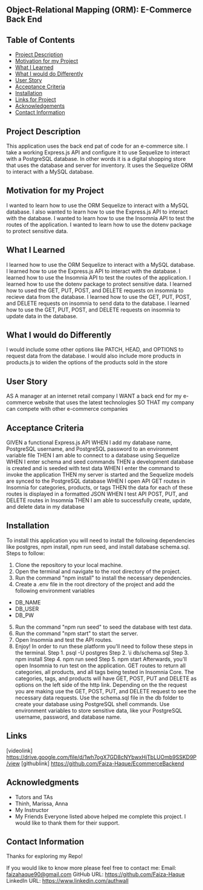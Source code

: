 ## Object-Relational Mapping (ORM): E-Commerce Back End

## Table of Contents
* [Project Description](#projectdescription)
* [Motivation for my Project](#motivationformyproject)
* [What I Learned](#whatilearned)
* [What I would do Differently](#whatiwoulddodifferently)
* [User Story](#userstory)
* [Acceptance Criteria](#acceptancecriteria)
* [Installation](#installation)
* [Links for Project](#linksforproject)
* [Acknowledgements](#acknowledgements)
* [Contact Information](#contactinformation)

## Project Description
This application uses the back end pat of code for an e-commerce site. I take a working Express.js API and configure it to use Sequelize to interact with a PostgreSQL database. In other words it is a digital shopping store that uses the database and server for inventory. It uses the Sequelize ORM to interact with a
MySQL database.


## Motivation for my Project
I wanted to learn how to use the ORM Sequelize to interact with a MySQL database. I also wanted
to learn how to use the Express.js API to interact with the database. I wanted to learn how
to use the Insomnia API to test the routes of the application. I wanted to learn how to
use the dotenv package to protect sensitive data. 


## What I Learned
I learned how to use the ORM Sequelize to interact with a MySQL database. I learned how to use
the Express.js API to interact with the database. I learned how to use the Insomnia API to
test the routes of the application. I learned how to use the dotenv package to protect sensitive data.
I learned how to used the GET, PUT, POST, and DELETE requests on insomnia to recieve data from the database.
I learned how to use the GET, PUT, POST, and DELETE requests on insomnia to send data
to the database. I learned how to use the GET, PUT, POST, and DELETE requests on
insomnia to update data in the database.


## What I would do Differently
I would include some other options like PATCH, HEAD, and OPTIONS to request data from the database.
I would also include more products in products.js to widen the options of the products sold in the store


## User Story
AS A manager at an internet retail company
I WANT a back end for my e-commerce website that uses the latest technologies
SO THAT my company can compete with other e-commerce companies


## Acceptance Criteria
GIVEN a functional Express.js API
WHEN I add my database name, PostgreSQL username, and PostgreSQL password to an environment variable file
THEN I am able to connect to a database using Sequelize
WHEN I enter schema and seed commands
THEN a development database is created and is seeded with test data
WHEN I enter the command to invoke the application
THEN my server is started and the Sequelize models are synced to the PostgreSQL database
WHEN I open API GET routes in Insomnia for categories, products, or tags
THEN the data for each of these routes is displayed in a formatted JSON
WHEN I test API POST, PUT, and DELETE routes in Insomnia
THEN I am able to successfully create, update, and delete data in my database


## Installation
To install this application you will need to install the following dependencies like postgres, npm install, npm run seed, and install database schema.sql.
Steps to follow:
1. Clone the repository to your local machine.
2. Open the terminal and navigate to the root directory of the project.
3. Run the command "npm install" to install the necessary dependencies.
4. Create a .env file in the root directory of the project and add the following environment variables
- DB_NAME
- DB_USER
- DB_PW
5. Run the command "npm run seed" to seed the database with test data.
6. Run the command "npm start" to start the server.
7. Open Insomnia and test the API routes.
8. Enjoy!
In order to run these platform you'll need to follow these steps in the terminal.
Step 1. psql -U postgres
Step 2. \i db/schema.sql
Step 3. npm install
Step 4. npm run seed
Step 5. npm start
Afterwards, you'll open Insomnia to run test on the application.
GET routes to return all categories, all products, and all tags being tested in Insomnia Core.
The categories, tags, and products will have GET, POST, PUT and DELETE as options on the left side of the http link. Depending on the the request you are making use the GET, POST, PUT, and DELETE request to see the necessary data requests.
Use the schema.sql file in the db folder to create your database using PostgreSQL shell commands. Use environment variables to store sensitive data, like your PostgreSQL username, password, and database name.


## Links
[videolink]
https://drive.google.com/file/d/1wh7ogX7GD8cNYbwxHjTbLUOmb9SSKD9P/view
[githublink]
https://github.com/Faiza-Haque/EcommerceBackend


## Acknowledgments 
- Tutors and TAs
- Thinh, Marissa, Anna
- My Instructor
- My Friends
Everyone listed above helped me complete this project. I would like to thank them for their support.


## Contact Information
Thanks for exploring my Repo!

If you would like to know more please feel free to contact me:
Email: faizahaque90@gmail.com
GitHub URL: https://github.com/Faiza-Haque
LinkedIn URL: https://www.linkedin.com/authwall 